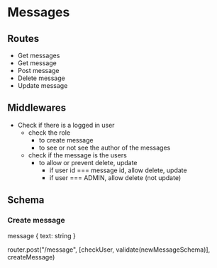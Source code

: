 # Messages

## Routes

- Get messages
- Get message
- Post message
- Delete message
- Update message

## Middlewares

- Check if there is a logged in user
  - check the role
    - to create message
    - to see or not see the author of the messages
  - check if the message is the users
    - to allow or prevent delete, update
      - if user id === message id, allow delete, update
      - if user === ADMIN, allow delete (not update)

## Schema

### Create message

message {
text: string
}

router.post("/message", [checkUser, validate(newMessageSchema)], createMessage)
